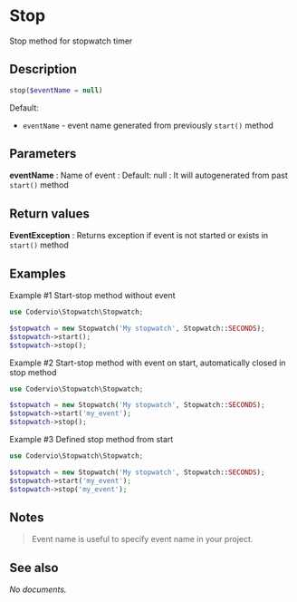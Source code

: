 # Stop

Stop method for stopwatch timer

## Description

```php
stop($eventName = null)
```

Default:
- `eventName` - event name generated from previously `start()` method

## Parameters

__eventName__
: Name of event
: Default: null
: It will autogenerated from past `start()` method

## Return values

__EventException__
: Returns exception if event is not started or exists in `start()` method

## Examples

Example #1 Start-stop method without event
```php
use Codervio\Stopwatch\Stopwatch;

$stopwatch = new Stopwatch('My stopwatch', Stopwatch::SECONDS);
$stopwatch->start();
$stopwatch->stop();
```

Example #2 Start-stop method with event on start, automatically closed in stop method
```php
use Codervio\Stopwatch\Stopwatch;

$stopwatch = new Stopwatch('My stopwatch', Stopwatch::SECONDS);
$stopwatch->start('my_event');
$stopwatch->stop();
```

Example #3 Defined stop method from start
```php
use Codervio\Stopwatch\Stopwatch;

$stopwatch = new Stopwatch('My stopwatch', Stopwatch::SECONDS);
$stopwatch->start('my_event');
$stopwatch->stop('my_event');
```

## Notes

> Event name is useful to specify event name in your project. 

## See also

_No documents._
